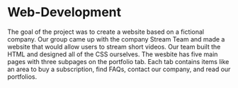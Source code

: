 # Web-Development

The goal of the project was to create a website based on a fictional company. Our group came up with the company Stream Team and made a website that would allow users to stream short videos. Our team built the HTML and designed all of the CSS ourselves. The wesbite has five main pages with three subpages on the portfolio tab. Each tab contains items like an area to buy a subscription, find FAQs, contact our company, and read our portfolios. 
